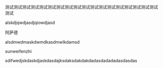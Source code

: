 测试测试测试测试测试测试测试测试测试测试测试测试测试测试测试测试测试测试测试

alskdjqwdjasdjqiowdjasd

阿萨德

alsdmwdmaskdwmdkasdmwlkdamsd

sunweifenzhi

sdifwedjskdaskdjaskdasdajksdaksdakdakdadasdadadadasdasdas